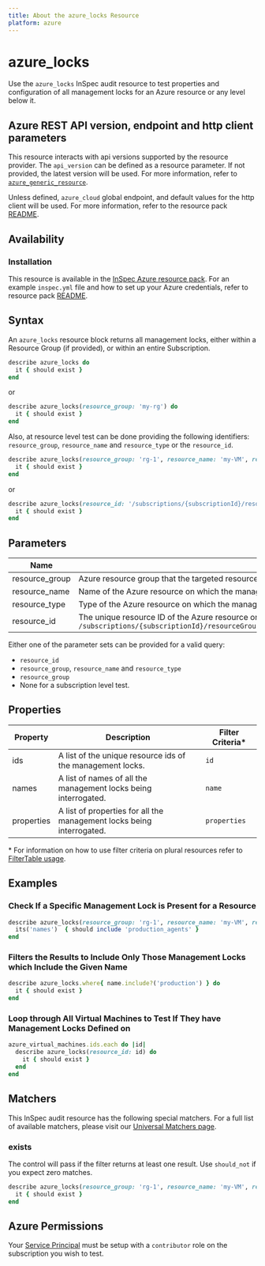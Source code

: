 ```yaml
---
title: About the azure_locks Resource
platform: azure
---
```


# azure_locks

Use the `azure_locks` InSpec audit resource to test properties and configuration of all management locks for an Azure resource or any level below it.

## Azure REST API version, endpoint and http client parameters

This resource interacts with api versions supported by the resource provider.
The `api_version` can be defined as a resource parameter.
If not provided, the latest version will be used.
For more information, refer to [`azure_generic_resource`](azure_generic_resource.md).

Unless defined, `azure_cloud` global endpoint, and default values for the http client will be used.
For more information, refer to the resource pack [README](../../README.md). 

## Availability

### Installation

This resource is available in the [InSpec Azure resource pack](https://github.com/inspec/inspec-azure). 
For an example `inspec.yml` file and how to set up your Azure credentials, refer to resource pack [README](../../README.md#Service-Principal).

## Syntax

An `azure_locks` resource block returns all management locks, either within a Resource Group (if provided), or within an entire Subscription.
```ruby
describe azure_locks do
  it { should exist }
end
```
or
```ruby
describe azure_locks(resource_group: 'my-rg') do
  it { should exist }
end
```
Also, at resource level test can be done providing the following identifiers: `resource_group`, `resource_name` and `resource_type` or the `resource_id`.
```ruby
describe azure_locks(resource_group: 'rg-1', resource_name: 'my-VM', resource_type: 'Microsoft.Compute/virtualMachines') do
  it { should exist }
end
```
or
```ruby
describe azure_locks(resource_id: '/subscriptions/{subscriptionId}/resourceGroups/{resourceGroup}/providers/Microsoft.Compute/virtualMachines/{vmName}') do
  it { should exist }
end
```
## Parameters

| Name                           | Description                                                                      |
|--------------------------------|----------------------------------------------------------------------------------|
| resource_group                 | Azure resource group that the targeted resource resides in. `MyResourceGroup`    |
| resource_name                  | Name of the Azure resource on which the management locks are being tested. `MyVM` |
| resource_type                  | Type of the Azure resource on which the management locks are being tested. `Microsoft.Compute/virtualMachines` |
| resource_id                    | The unique resource ID of the Azure resource on which the management locks are being tested. `/subscriptions/{subscriptionId}/resourceGroups/{resourceGroup}/providers/Microsoft.Compute/virtualMachines/{vmName}` |

Either one of the parameter sets can be provided for a valid query:
- `resource_id`
- `resource_group`, `resource_name` and `resource_type`
- `resource_group`
- None for a subscription level test.

## Properties

|Property       | Description                                                                          | Filter Criteria<superscript>*</superscript> |
|---------------|--------------------------------------------------------------------------------------|-----------------|
| ids           | A list of the unique resource ids of the management locks.                           | `id`            |
| names         | A list of names of all the management locks being interrogated.                      | `name`          |
| properties    | A list of properties for all the management locks being interrogated.                | `properties`    |

<superscript>*</superscript> For information on how to use filter criteria on plural resources refer to [FilterTable usage](https://github.com/inspec/inspec/blob/master/dev-docs/filtertable-usage.md).

## Examples

### Check If a Specific Management Lock is Present for a Resource
```ruby
describe azure_locks(resource_group: 'rg-1', resource_name: 'my-VM', resource_type: 'Microsoft.Compute/virtualMachines') do
  its('names')  { should include 'production_agents' }
end
```
### Filters the Results to Include Only Those Management Locks which Include the Given Name
```ruby
describe azure_locks.where{ name.include?('production') } do
  it { should exist }
end
```
### Loop through All Virtual Machines to Test If They have Management Locks Defined on
```ruby
azure_virtual_machines.ids.each do |id|
  describe azure_locks(resource_id: id) do
    it { should exist }
  end
end
``` 
## Matchers

This InSpec audit resource has the following special matchers. For a full list of available matchers, please visit our [Universal Matchers page](https://www.inspec.io/docs/reference/matchers/).

### exists

The control will pass if the filter returns at least one result. Use `should_not` if you expect zero matches.
```ruby
describe azure_locks(resource_group: 'rg-1', resource_name: 'my-VM', resource_type: 'Microsoft.Compute/virtualMachines') do
  it { should exist }
end
```
## Azure Permissions

Your [Service Principal](https://docs.microsoft.com/en-us/azure/azure-resource-manager/resource-group-create-service-principal-portal) must be setup with a `contributor` role on the subscription you wish to test.
